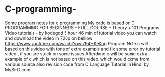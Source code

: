 # C-programming-
Some program notes for c programming 
My code is based on 
C PROGRAMMING FOR BEGINNERS - FULL COURSE - Theory + 101 Programs Video tutorials - by kodegod
5 hour 46 min of tutorial video
you can watch and download the video in 720p on belllow
https://www.youtube.com/watch?v=vl794HKeXug
Program Note.c will based on this video with tons of extra example and fix some error by tutorial video , if you are stuck on some issues
Afterdone.c will be some extra example of c which is not based on this video. which would come from various source 
also revision code from  C Language Tutorial in Hindi by MySirG.com
